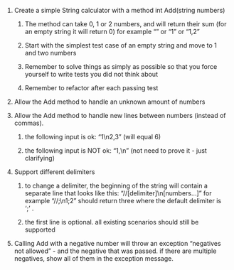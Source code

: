 1. Create a simple String calculator with a method int Add(string numbers)

    1. The method can take 0, 1 or 2 numbers, and will return their sum (for an empty string it will return 0) for example “” or “1” or “1,2”

    2. Start with the simplest test case of an empty string and move to 1 and two numbers

    3. Remember to solve things as simply as possible so that you force yourself to write tests you did not think about

    4. Remember to refactor after each passing test

2. Allow the Add method to handle an unknown amount of numbers

3. Allow the Add method to handle new lines between numbers (instead of commas).

    1. the following input is ok: “1\n2,3” (will equal 6)

    2. the following input is NOT ok: “1,\n” (not need to prove it - just clarifying)

4. Support different delimiters

    1. to change a delimiter, the beginning of the string will contain a separate line that looks like this: “//[delimiter]\n[numbers…]” for example              “//;\n1;2” should return three where the default delimiter is ‘;’ .

    2. the first line is optional. all existing scenarios should still be supported

5. Calling Add with a negative number will throw an exception “negatives not allowed” - and the negative that was passed. if there are multiple negatives, show all of them in the exception message.